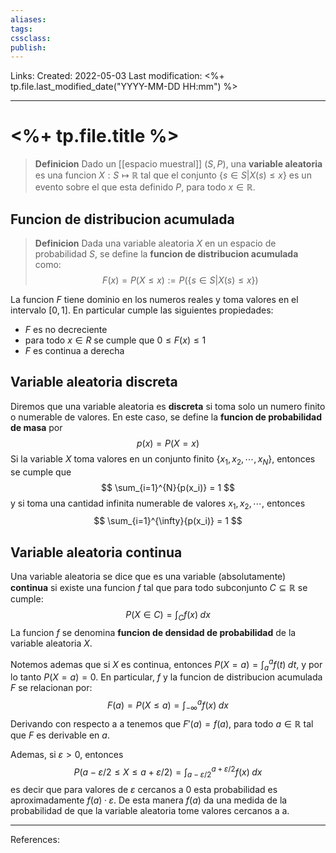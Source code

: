 ```yaml
---
aliases: 
tags: 
cssclass: 
publish: 
---
```


Links: 
Created: 2022-05-03
Last modification: <%+ tp.file.last_modified_date("YYYY-MM-DD HH:mm") %>

---
# <%+ tp.file.title %>
>**Definicion**
>Dado un [[espacio muestral]] $(S, P)$, una **variable aleatoria** es una funcion $X : S \mapsto \mathbb{R}$ tal que el conjunto $\{s \in S | X(s) \leq x\}$ es un evento sobre el que esta definido $P$, para todo $x \in \mathbb{R}$.

## Funcion de distribucion acumulada
>**Definicion**
>Dada una variable aleatoria $X$ en un espacio de probabilidad $S$, se define la **funcion de distribucion acumulada** como: 
>$$
F(x) = P(X \leq x) := P (\{s \in S | X(s) \leq x\})
$$

La funcion $F$ tiene dominio en los numeros reales y toma valores en el intervalo $[0, 1]$. En particular cumple las siguientes propiedades:
* $F$ es no decreciente
* para todo $x \in R$ se cumple que $0 \leq F(x) \leq 1$
* $F$ es continua a derecha

## Variable aleatoria discreta
Diremos que una variable aleatoria es **discreta** si toma solo un numero finito o numerable de valores. En este caso, se define la **funcion de probabilidad de masa** por
$$
p(x) = P(X = x)
$$
Si la variable $X$ toma valores en un conjunto finito $\{x_1, x_2, \cdots , x_N \}$, entonces se cumple que
$$
\sum_{i=1}^{N}{p(x_i)} = 1
$$
y si toma una cantidad infinita numerable de valores $x_1, x_2, \cdots$, entonces
$$
\sum_{i=1}^{\infty}{p(x_i)} = 1
$$
## Variable aleatoria continua
Una variable aleatoria se dice que es una variable (absolutamente) **continua** si existe una funcion $f$ tal que para todo subconjunto $C \subseteq \mathbb{R}$ se cumple:
$$
P(X \in C) = \int_{C}{f(x) \; dx}
$$
La funcion $f$ se denomina **funcion de densidad de probabilidad** de la variable aleatoria $X$.

Notemos ademas que si $X$ es continua, entonces $P(X = a) = \int_{a}^{a} f(t) \; dt$, y por lo tanto $P(X = a) = 0$. En particular, $f$ y la funcion de distribucion acumulada $F$ se relacionan por:
$$
F(a) = P(X \leq a) = \int_{-\infty}^{a} f(x) \; dx
$$
Derivando con respecto a a tenemos que $F' (a) = f(a)$, para todo $a \in \mathbb{R}$ tal que $F$ es derivable en $a$.

Ademas, si $\varepsilon \gt 0$, entonces 
$$
P(a − \varepsilon /2 \leq X \leq a + \varepsilon /2) = \int_{a-\varepsilon /2}^{a+\varepsilon/2} f(x) \; dx
$$
es decir que para valores de $\varepsilon$ cercanos a 0 esta probabilidad es aproximadamente $f(a) · \varepsilon$. De esta manera $f(a)$ da una medida de la probabilidad de que la variable aleatoria tome valores cercanos a a.

---
References: 